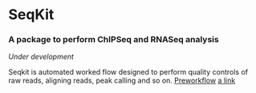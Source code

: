 # SeqKit

### A package to perform ChIPSeq and RNASeq analysis
*Under development*

Seqkit is automated worked flow designed to perform quality controls of raw reads, aligning reads, peak calling and  so on.
[Preworkflow](https://github.com/ashwini06/seqkit/blob/master/misc/SeqKit_workflow.pdf) 
[a link](https://github.com/user/repo/blob/branch/other_file.md)
